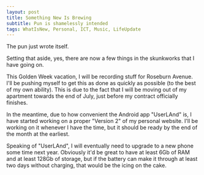 ```yaml
---
layout: post
title: Something New Is Brewing
subtitle: Pun is shamelessly intended
tags: WhatIsNew, Personal, ICT, Music, LifeUpdate
---
```


The pun just wrote itself.

Setting that aside, yes, there are now a few things in the skunkworks that I have going on.

This Golden Week vacation, I will be recording stuff for Roseburn Avenue. I'll be pushing myself to get this as done as quickly as possible (to the best of my own ability). This is due to the fact that I will be moving out of my apartment towards the end of July, just before my contract officially finishes.

In the meantime, due to how convenient the Android app "UserLAnd" is, I have started working on a proper "Version 2" of my personal website. I'll be working on it whenever I have the time, but it should be ready by the end of the month at the earliest.

Speaking of "UserLAnd", I will eventually need to upgrade to a new phone some time next year. Obviously it'd be great to have at least 6Gb of RAM and at least 128Gb of storage, but if the battery can make it through at least two days without charging, that would be the icing on the cake.
